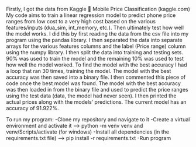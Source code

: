 Firstly, I got the data from Kaggle  Mobile Price Classification (kaggle.com)
My code aims to train a linear regression model to predict phone price ranges from low cost to a very high cost based on the various features/inputs (dua_sim, int_memory, etc.).
Then ultimately test how well the model works.
I did this by first reading the data from the csv file into my program using the pandas library. 
I then separated the data into separate arrays for the various features columns and the label (Price range) column using the numpy library.
I then split the data into training and testing sets. 
90% was used to train the model and the remaining 10% was used to test how well the model worked. 
To find the model with the best accuracy I had a loop that ran 30 times, training the model. 
The model with the best accuracy was then saved into a binary file. 
I then commented this piece of code once the best model was found.
The model with the best accuracy was then loaded in from the binary file and used to predict the price ranges using the test data (data, the model had never seen). 
I then printed the actual prices along with the models’ predictions. The current model has an accuracy of 91.922%.

To run my program:
-Clone my repository and navigate to it
-Create a virtual environment and activate it --> python -m venv venv and venv/Scripts/activate (for windows)
-Install all dependencies (in the requirements.txt file) --> pip install -r requirements.txt
-Run program
